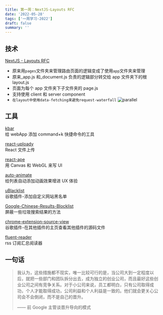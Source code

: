 ```yaml
---
title: 第一周：NextJS-Layouts RFC
date: '2022-05-28'
tags: ['一周学习-2022']
draft: false
summary: ''
---
```


## 技术

[NextJS - Layouts RFC](https://nextjs.org/blog/layouts-rfc#route-segments)

- 原来用`pages`文件夹来管理路由页面的逻辑变成了使用`app`文件夹来管理
- 原来\_app.js 和\_document.js 负责的逻辑部分转交给 app 文件夹下的根 layout.js
- 页面为每个 app 文件夹下子文件夹的 page.js
- 支持使用 client 和 server component
- `在layout中使用data-fetching来避免request-waterfall`
  ![parallel](https://cdn.jsdelivr.net/gh/klaaay/pbed@main/uPic/0jTq3J.jpeg)

## 工具

[kbar](https://github.com/timc1/kbar)  
给 webApp 添加 command+k 快捷命令的工具

[react-uploady](https://github.com/rpldy/react-uploady)  
React 文件上传

[react-ape](https://github.com/raphamorim/react-ape)  
用 Canvas 和 WebGL 来写 UI

[auto-animate](https://github.com/formkit/auto-animate)  
给列表自动添加动画效果增进 UX 体验

[uBlacklist](https://chrome.google.com/webstore/detail/ublacklist/pncfbmialoiaghdehhbnbhkkgmjanfhe)  
谷歌插件-添加自定义网站黑名单

[Google-Chinese-Results-Blocklist](https://github.com/cobaltdisco/Google-Chinese-Results-Blocklist)  
屏蔽一些垃圾搜索结果的方法

[chrome-extension-source-view](https://chrome.google.com/webstore/detail/chrome-extension-source-v/jifpbeccnghkjeaalbbjmodiffmgedin/related)  
谷歌插件-在其他插件的主页查看其他插件的源码文件

[fluent-reader](https://github.com/yang991178/fluent-reader)  
rss 订阅汇总阅读器

## 一句话

> 我认为，这些措施都不现实，唯一比较可行的是，当公司大到一定程度以后，就把一些部门和团队拆分出去，成为独立的创业公司，而且最好这些创业公司之间有竞争关系。对于小公司来说，员工都明白，只有公司取得成功，个人才能取得成功，公司利益和个人利益是一致的。他们就会更关心公司会不会倒闭，而不是自己的晋升。
>
> —— 前 Google 主管谈晋升导向的模式
